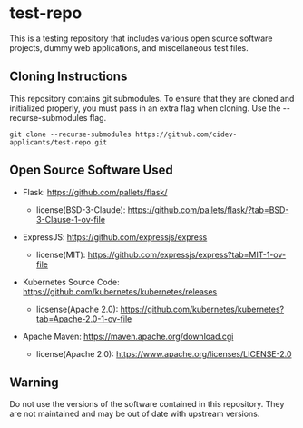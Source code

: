 # test-repo
This is a testing repository that includes various open source software projects, dummy web applications, and miscellaneous test files.

## Cloning Instructions
This repository contains git submodules. To ensure that they are cloned and initialized properly, you must pass in an extra flag when cloning. Use the --recurse-submodules flag.

`git clone --recurse-submodules https://github.com/cidev-applicants/test-repo.git`

## Open Source Software Used
- Flask: https://github.com/pallets/flask/
    - license(BSD-3-Claude): https://github.com/pallets/flask/?tab=BSD-3-Clause-1-ov-file

- ExpressJS: https://github.com/expressjs/express
    - license(MIT): https://github.com/expressjs/express?tab=MIT-1-ov-file

- Kubernetes Source Code: https://github.com/kubernetes/kubernetes/releases
    - licsense(Apache 2.0): https://github.com/kubernetes/kubernetes?tab=Apache-2.0-1-ov-file

- Apache Maven: https://maven.apache.org/download.cgi
    - license(Apache 2.0): https://www.apache.org/licenses/LICENSE-2.0

## Warning 
Do not use the versions of the software contained in this repository. They are not maintained and may be out of date with upstream versions.
